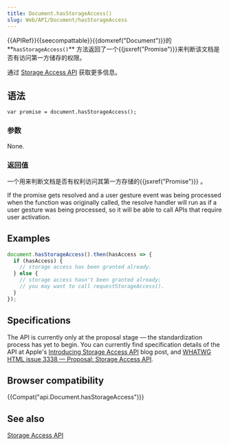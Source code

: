```yaml
---
title: Document.hasStorageAccess()
slug: Web/API/Document/hasStorageAccess
---
```


{{APIRef}}{{seecompattable}}{{domxref("Document")}}的**`hasStorageAccess()`** 方法返回了一个{{jsxref("Promise")}}来判断该文档是否有访问第一方储存的权限。

通过 [Storage Access API](/zh-CN/docs/Web/API/Storage_Access_API) 获取更多信息。

## 语法

```plain
var promise = document.hasStorageAccess();
```

### 参数

None.

### 返回值

一个用来判断文档是否有权利访问其第一方存储的{{jsxref("Promise")}} 。

If the promise gets resolved and a user gesture event was being processed when the function was originally called, the resolve handler will run as if a user gesture was being processed, so it will be able to call APIs that require user activation.

## Examples

```js
document.hasStorageAccess().then(hasAccess => {
  if (hasAccess) {
    // storage access has been granted already.
  } else {
    // storage access hasn't been granted already;
    // you may want to call requestStorageAccess().
  }
});
```

## Specifications

The API is currently only at the proposal stage — the standardization process has yet to begin. You can currently find specification details of the API at Apple's [Introducing Storage Access API](https://webkit.org/blog/8124/introducing-storage-access-api/) blog post, and [WHATWG HTML issue 3338 — Proposal: Storage Access API](https://github.com/whatwg/html/issues/3338).

## Browser compatibility

{{Compat("api.Document.hasStorageAccess")}}

## See also

[Storage Access API](/zh-CN/docs/Web/API/Storage_Access_API)
